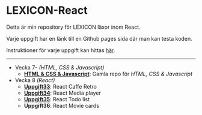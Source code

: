 # LEXICON-React

Detta är min repository för LEXICON läxor inom React.

Varje uppgift har en länk till en Github pages sida där man kan testa koden.

Instruktioner för varje uppgift kan hittas [här](https://github.com/Ertingel/LEXICON-React/tree/main/Instruktioner).

---

-   Vecka 7- _(HTML, CSS & Javascript)_
    -   [**HTML & CSS & Javascript**](https://github.com/Ertingel/LEXICON/): Gamla repo för _HTML, CSS & Javascript_
-   Vecka 8 _(React)_
    -   [**Uppgift33**](https://ertingel.github.io/LEXICON-React/#/Uppgift33): React Caffe Retro
    -   [**Uppgift34**](https://ertingel.github.io/LEXICON-React/#/Uppgift34): React Media player
    -   [**Uppgift35**](https://ertingel.github.io/LEXICON-React/#/Uppgift35): React Todo list
    -   **Uppgift36**: React Movie cards
